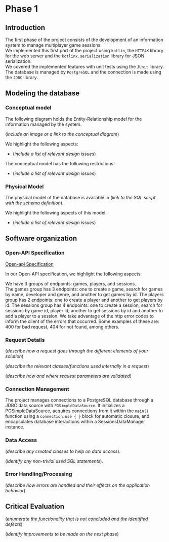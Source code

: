 # Phase 1

## Introduction

The first phase of the project consists of the development of an information system
to manage multiplayer game sessions.  
We implemented this first part of the project using `kotlin`,
the `HTTP4K` library for the web server and the `kotlinx.serialization` library for JSON serialization.  
We covered the implemented features with unit tests using the `JUnit` library.  
The database is managed by `PostgreSQL` and the connection is made using the `JDBC` library.

## Modeling the database

### Conceptual model ###

The following diagram holds the Entity-Relationship model for the information managed by the system.

(_include an image or a link to the conceptual diagram_)

We highlight the following aspects:

* (_include a list of relevant design issues_)

The conceptual model has the following restrictions:

* (_include a list of relevant design issues_)

### Physical Model ###

The physical model of the database is available in (_link to the SQL script with the schema definition_).

We highlight the following aspects of this model:

* (_include a list of relevant design issues_)

## Software organization

### Open-API Specification ###

[Open-api Specification](open-api.json)

In our Open-API specification, we highlight the following aspects:

We have 3 groups of endpoints: games, players, and sessions.  
The games group has 3 endpoints: one to create a game, search for games by name, developer and genre, and another to get games by id.
The players group has 2 endpoints: one to create a player and another to get players by id.
The sessions group has 4 endpoints: one to create a session, search for sessions by game id, player id, 
another to get sessions by id and another to add a player to a session.
We take advantage of the http error codes to inform the client of the errors that occurred.
Some examples of these are: 400 for bad request, 404 for not found, among others.


### Request Details

(_describe how a request goes through the different elements of your solution_)

(_describe the relevant classes/functions used internally in a request_)

(_describe how and where request parameters are validated_)

### Connection Management

The project manages connections to a PostgreSQL database through a JDBC data source with `PGSimpleDataSource`.
It initializes a PGSimpleDataSource, acquires connections from it within the `main()`
function using a `connection.use { }` block for automatic closure, and encapsulates
database interactions within a SessionsDataManager instance.

### Data Access

(_describe any created classes to help on data access_).

(_identify any non-trivial used SQL statements_).

### Error Handling/Processing

(_describe how errors are handled and their effects on the application behavior_).

## Critical Evaluation

(_enumerate the functionality that is not concluded and the identified defects_)

(_identify improvements to be made on the next phase_)